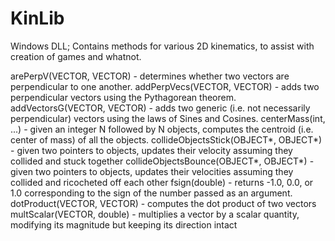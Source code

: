 # KinLib
Windows DLL; Contains methods for various 2D kinematics, to assist with creation of games and whatnot.

arePerpV(VECTOR, VECTOR) - determines whether two vectors are perpendicular to one another.
addPerpVecs(VECTOR, VECTOR) - adds two perpendicular vectors using the Pythagorean theorem.
addVectorsG(VECTOR, VECTOR) - adds two generic (i.e. not necessarily perpendicular) vectors using the laws of Sines and Cosines.
centerMass(int, ...) - given an integer N followed by N objects, computes the centroid (i.e. center of mass) of all the objects.
collideObjectsStick(OBJECT*, OBJECT*) - given two pointers to objects, updates their velocity assuming they collided and stuck together
collideObjectsBounce(OBJECT*, OBJECT*) - given two pointers to objects, updates their velocities assuming they collided and ricocheted off each other
fsign(double) - returns -1.0, 0.0, or 1.0 corresponding to the sign of the number passed as an argument.
dotProduct(VECTOR, VECTOR) - computes the dot product of two vectors
multScalar(VECTOR, double) - multiplies a vector by a scalar quantity, modifying its magnitude but keeping its direction intact
